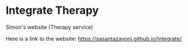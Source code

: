 # Integrate Therapy
Simon's website (Therapy service)

Here is a link to the website: https://sasantazayoni.github.io/Integrate/
